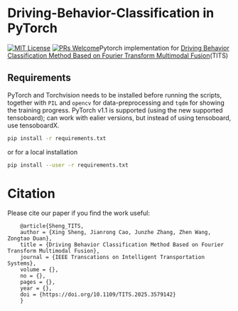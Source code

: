 # Driving-Behavior-Classification in PyTorch
[![MIT License](https://img.shields.io/badge/license-MIT-green.svg)](https://opensource.org/licenses/MIT) [![PRs Welcome](https://img.shields.io/badge/PRs-welcome-brightgreen.svg?style=flat-square)](http://makeapullrequest.com)Pytorch implementation for [Driving Behavior Classification Method Based on Fourier Transform Multimodal Fusion](https://ieeexplore.ieee.org/document/11047232/)(TITS)
## Requirements
PyTorch and Torchvision needs to be installed before running the scripts, together with `PIL` and `opencv` for data-preprocessing and `tqdm` for showing the training progress. PyTorch v1.1 is supported (using the new supported tensoboard); can work with ealier versions, but instead of using tensoboard, use tensoboardX.

```bash
pip install -r requirements.txt
```

or for a local installation

```bash
pip install --user -r requirements.txt
```

# Citation
Please cite our paper if you find the work useful:<br>

        @article{Sheng_TITS,
        author = {Xing Sheng, Jianrong Cao, Junzhe Zhang, Zhen Wang, Zongtao Duan},
        title = {Driving Behavior Classification Method Based on Fourier Transform Multimodal Fusion},
        journal = {IEEE Transcations on Intelligent Transportation Systems},
        volume = {},
        no = {},
        pages = {},
        year = {},
        doi = {https://doi.org/10.1109/TITS.2025.3579142}
        }
